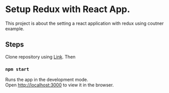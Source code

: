 # Setup Redux with React App.

This project is about the setting a react application with redux using coutner example.

## Steps

Clone repository using [Link](https://github.com/patelsaheb1219/react-redux.git). Then

### `npm start`

Runs the app in the development mode.\
Open [http://localhost:3000](http://localhost:3000) to view it in the browser.